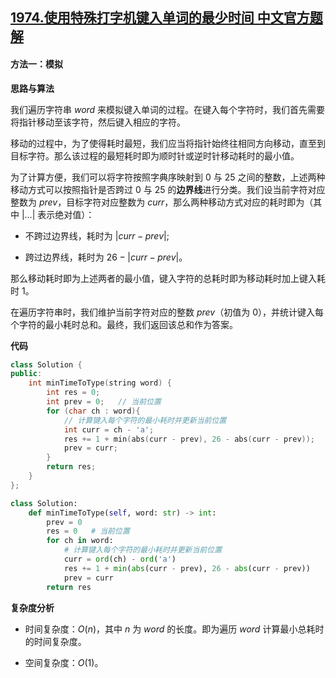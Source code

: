 ## [1974.使用特殊打字机键入单词的最少时间 中文官方题解](https://leetcode.cn/problems/minimum-time-to-type-word-using-special-typewriter/solutions/100000/shi-yong-te-shu-da-zi-ji-jian-ru-dan-ci-54xfk)

#### 方法一：模拟

**思路与算法**

我们遍历字符串 $\textit{word}$ 来模拟键入单词的过程。在键入每个字符时，我们首先需要将指针移动至该字符，然后键入相应的字符。

移动的过程中，为了使得耗时最短，我们应当将指针始终往相同方向移动，直至到目标字符。那么该过程的最短耗时即为顺时针或逆时针移动耗时的最小值。

为了计算方便，我们可以将字符按照字典序映射到 $0$ 与 $25$ 之间的整数，上述两种移动方式可以按照指针是否跨过 $0$ 与 $25$ 的**边界线**进行分类。我们设当前字符对应整数为 $\textit{prev}$，目标字符对应整数为 $\textit{curr}$，那么两种移动方式对应的耗时即为（其中 $|\dots|$ 表示绝对值）：

- 不跨过边界线，耗时为 $|\textit{curr} - \textit{prev}|$;

- 跨过边界线，耗时为 $26 - |\textit{curr} - \textit{prev}|$。

那么移动耗时即为上述两者的最小值，键入字符的总耗时即为移动耗时加上键入耗时 $1$。

在遍历字符串时，我们维护当前字符对应的整数 $\textit{prev}$（初值为 $0$），并统计键入每个字符的最小耗时总和。最终，我们返回该总和作为答案。

**代码**

```C++ [sol1-C++]
class Solution {
public:
    int minTimeToType(string word) {
        int res = 0;
        int prev = 0;   // 当前位置
        for (char ch : word){
            // 计算键入每个字符的最小耗时并更新当前位置
            int curr = ch - 'a';
            res += 1 + min(abs(curr - prev), 26 - abs(curr - prev));
            prev = curr;
        }
        return res;
    }
};
```


```Python [sol1-Python3]
class Solution:
    def minTimeToType(self, word: str) -> int:
        prev = 0
        res = 0   # 当前位置
        for ch in word:
            # 计算键入每个字符的最小耗时并更新当前位置
            curr = ord(ch) - ord('a')
            res += 1 + min(abs(curr - prev), 26 - abs(curr - prev))
            prev = curr
        return res
```


**复杂度分析**

- 时间复杂度：$O(n)$，其中 $n$ 为 $\textit{word}$ 的长度。即为遍历 $\textit{word}$ 计算最小总耗时的时间复杂度。

- 空间复杂度：$O(1)$。